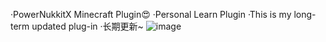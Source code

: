 ·PowerNukkitX Minecraft Plugin😍
·Personal Learn Plugin
·This is my long-term updated plug-in
·长期更新~
![image](https://user-images.githubusercontent.com/100383563/200020433-028e8613-422a-496f-a77d-7eaf6dffe1f4.png)

